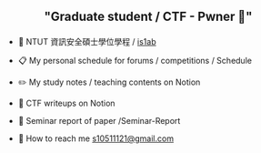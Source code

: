 
## <p align="center">"Graduate student / CTF - Pwner 🚩"</p>

- 🏫 NTUT 資訊安全碩士學位學程 / [is1ab](https://is1ab.com/#/Member/2023/Eason) 

- 📋 My personal schedule for forums / competitions / Schedule

- ✏️ My study notes / teaching contents on Notion
  
- 🚩 CTF writeups on Notion

- 📑 Seminar report of paper /Seminar-Report
  
- 📨 How to reach me [s10511121@gmail.com](mailto:s10511121@gmail.com)

<!---
eason89124/eason89124 is a ✨ special ✨ repository because its `README.md` (this file) appears on your GitHub profile.
You can click the Preview link to take a look at your changes.
--->
